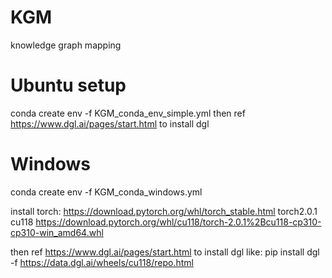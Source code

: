 # KGM
knowledge graph mapping 


# Ubuntu setup

conda create env -f KGM_conda_env_simple.yml
then ref https://www.dgl.ai/pages/start.html to install dgl 

# Windows

conda create env -f KGM_conda_windows.yml

install torch: https://download.pytorch.org/whl/torch_stable.html
    torch2.0.1 cu118
    https://download.pytorch.org/whl/cu118/torch-2.0.1%2Bcu118-cp310-cp310-win_amd64.whl

then ref https://www.dgl.ai/pages/start.html to install dgl like:
    pip install  dgl -f https://data.dgl.ai/wheels/cu118/repo.html 

